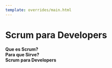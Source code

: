 ```yaml
---
template: overrides/main.html
---
```


# Scrum para Developers

**Que es Scrum?**  
**Para que Sirve?**  
**Scrum para Developers**
